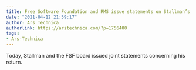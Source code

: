 ```yaml
---
title: Free Software Foundation and RMS issue statements on Stallman’s return
date: "2021-04-12 21:59:17"
author: Ars Technica
authorlink: https://arstechnica.com/?p=1756400
tags:
- Ars-Technica
---
```

Today, Stallman and the FSF board issued joint statements concerning his return.